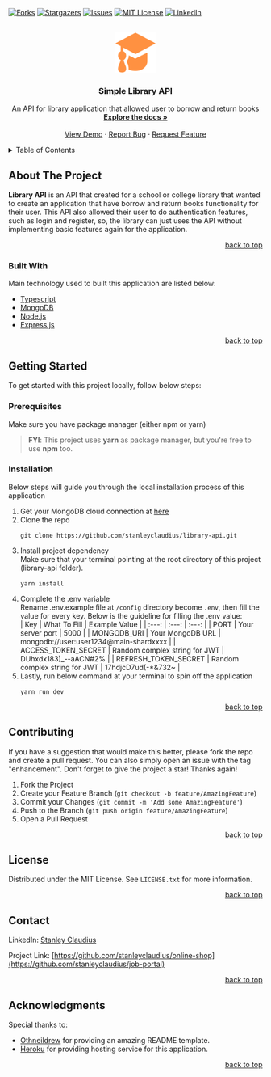 <div id="top"></div>

[![Forks][forks-shield]][forks-url]
[![Stargazers][stars-shield]][stars-url]
[![Issues][issues-shield]][issues-url]
[![MIT License][license-shield]][license-url]
[![LinkedIn][linkedin-shield]][linkedin-url]

<br />
<div align="center">
  <a href="https://github.com/stanleyclaudius/library-api">
    <img src="view/img/logo.png" alt="Logo" width="80" height="80">
  </a>

  <h3 align="center">Simple Library API</h3>

  <p align="center">
    An API for library application that allowed user to borrow and return books
    <br />
    <a href="https://simple-library-api.herokuapp.com"><strong>Explore the docs »</strong></a>
    <br />
    <br />
    <a href="https://simple-library-api.herokuapp.com">View Demo</a>
    ·
    <a href="https://github.com/stanleyclaudius/library-api/issues">Report Bug</a>
    ·
    <a href="https://github.com/stanleyclaudius/library-api/issues">Request Feature</a>
  </p>
</div>

<details>
  <summary>Table of Contents</summary>
  <ol>
    <li>
      <a href="#about-the-project">About The Project</a>
      <ul>
        <li><a href="#built-with">Built With</a></li>
      </ul>
    </li>
    <li>
      <a href="#getting-started">Getting Started</a>
      <ul>
        <li><a href="#prerequisites">Prerequisites</a></li>
        <li><a href="#installation">Installation</a></li>
      </ul>
    </li>
    <li><a href="#contributing">Contributing</a></li>
    <li><a href="#license">License</a></li>
    <li><a href="#contact">Contact</a></li>
    <li><a href="#acknowledgments">Acknowledgments</a></li>
  </ol>
</details>

## About The Project

**Library API** is an API that created for a school or college library that wanted to create an application that have borrow and return books functionality for their user. This API also allowed their user to do authentication features, such as login and register, so, the library can just uses the API without implementing basic features again for the application.

<p align="right"><a href="#top">back to top</a></p>

### Built With

Main technology used to built this application are listed below:

* [Typescript](https://www.typescriptlang.org/)
* [MongoDB](https://mongodb.com/cloud/atlas/)
* [Node.js](https://nodejs.org/)
* [Express.js](http://expressjs.com/)

<p align="right"><a href="#top">back to top</a></p>

## Getting Started

To get started with this project locally, follow below steps:

### Prerequisites

Make sure you have package manager (either npm or yarn)

>**FYI**: This project uses **yarn** as package manager, but you're free to use **npm** too.

### Installation

Below steps will guide you through the local installation process of this application

1. Get your MongoDB cloud connection at [here](https://mongodb.com/cloud/atlas)
2. Clone the repo
   ```
   git clone https://github.com/stanleyclaudius/library-api.git
   ```
3. Install project dependency<br />
Make sure that your terminal pointing at the root directory of this project (library-api folder).
   ```
   yarn install
   ```
4. Complete the .env variable<br/>
Rename .env.example file at ```/config``` directory become ```.env```, then fill the value for every key. Below is the guideline for filling the .env value:<br/>
    | Key | What To Fill | Example Value |
    | :---: | :---: | :---: |
    | PORT | Your server port | 5000 |
    | MONGODB_URI | Your MongoDB URL | mongodb://user:user1234@main-shardxxxx |
    | ACCESS_TOKEN_SECRET | Random complex string for JWT | DUhxdx183)_--aACN#2% |
    | REFRESH_TOKEN_SECRET | Random complex string for JWT | 17hdjcD7ud(-*&732~ |
5. Lastly, run below command at your terminal to spin off the application
    ```
    yarn run dev
    ```

<p align="right"><a href="#top">back to top</a></p>

## Contributing

If you have a suggestion that would make this better, please fork the repo and create a pull request. You can also simply open an issue with the tag "enhancement".
Don't forget to give the project a star! Thanks again!

1. Fork the Project
2. Create your Feature Branch (`git checkout -b feature/AmazingFeature`)
3. Commit your Changes (`git commit -m 'Add some AmazingFeature'`)
4. Push to the Branch (`git push origin feature/AmazingFeature`)
5. Open a Pull Request

<p align="right"><a href="#top">back to top</a></p>

## License

Distributed under the MIT License. See `LICENSE.txt` for more information.

<p align="right"><a href="#top">back to top</a></p>

## Contact

LinkedIn: [Stanley Claudius](https://www.linkedin.com/in/stanley-claudius-4560b21b7)

Project Link: [https://github.com/stanleyclaudius/online-shop](https://github.com/stanleyclaudius/job-portal)

<p align="right"><a href="#top">back to top</a></p>

## Acknowledgments

Special thanks to:

* [Othneildrew](https://github.com/othneildrew/) for providing an amazing README template.
* [Heroku](https://herokuapp.com) for providing hosting service for this application.

<p align="right"><a href="#top">back to top</a></p>

[forks-shield]: https://img.shields.io/github/forks/stanleyclaudius/library-api.svg?style=for-the-badge
[forks-url]: https://github.com/stanleyclaudius/library-api/network/members
[stars-shield]: https://img.shields.io/github/stars/stanleyclaudius/library-api.svg?style=for-the-badge
[stars-url]: https://github.com/stanleyclaudius/library-api/stargazers
[issues-shield]: https://img.shields.io/github/issues/stanleyclaudius/library-api.svg?style=for-the-badge
[issues-url]: https://github.com/stanleyclaudius/library-api/issues
[license-shield]: https://img.shields.io/github/license/stanleyclaudius/library-api.svg?style=for-the-badge
[license-url]: https://github.com/stanleyclaudius/library-api/blob/master/LICENSE.txt
[linkedin-shield]: https://img.shields.io/badge/-LinkedIn-black.svg?style=for-the-badge&logo=linkedin&colorB=555
[linkedin-url]: https://linkedin.com/in/stanley-claudius-4560b21b7